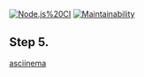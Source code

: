 ##
[![Node.js%20CI](https://github.com/eyt5297/frontend-project-lvl1/workflows/Node.js%20CI/badge.svg)](https://github.com/eyt5297/frontend-project-lvl1/actions)
[![Maintainability](https://api.codeclimate.com/v1/badges/008116c603d88652087b/maintainability)](https://codeclimate.com/github/eyt5297/frontend-project-lvl1/maintainability)

## Step 5.
[asciinema](https://asciinema.org/a/LsODE1c1fiUIVkNYTFoOp1GZ4)

